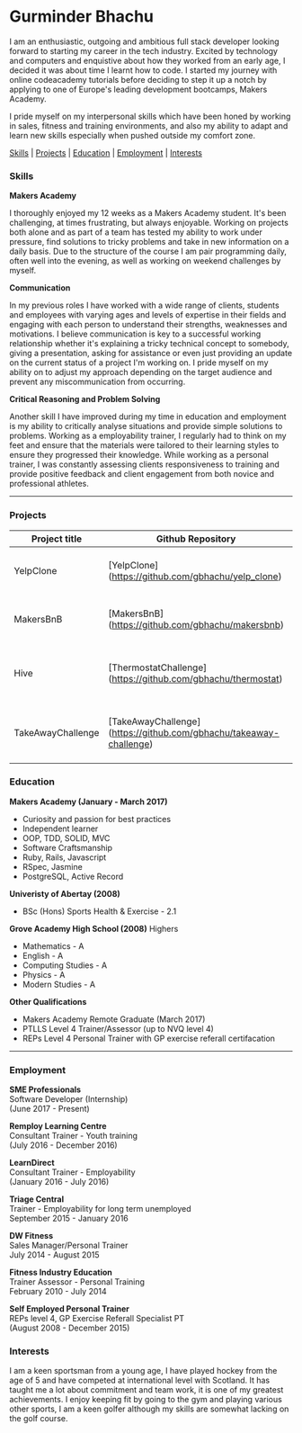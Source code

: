 # Gurminder Bhachu

I am an enthusiastic, outgoing and ambitious full stack developer looking forward to starting my career in the tech industry. Excited by technology and computers and enquistive about how they worked from an early age, I decided it was about time I learnt how to code. I started my journey with online codeacademy tutorials before deciding to step it up a notch by applying to one of Europe's leading development bootcamps, Makers Academy.

I pride myself on my interpersonal skills which have been honed by working in sales, fitness and training environments, and also my ability to adapt and learn new skills especially when pushed outside my comfort zone.

[Skills](#skills)  |  [Projects](#projects) |  [Education](#education)  |  [Employment](#employment) | [Interests](#interests)

### <a name="skills">Skills</a>

**Makers Academy**

I thoroughly enjoyed my 12 weeks as a Makers Academy student. It's been challenging, at times frustrating, but always enjoyable. Working on projects both alone and as part of a team has tested my ability to work under pressure, find solutions to tricky problems and take in new information on a daily basis. Due to the structure of the course I am pair programming daily, often well into the evening, as well as working on weekend challenges by myself.

**Communication**

In my previous roles I have worked with a wide range of clients, students and employees with varying ages and levels of expertise in their fields and engaging with each person to understand their strengths, weaknesses and motivations. I believe communication is key to a successful working relationship whether it's explaining a tricky technical concept to somebody, giving a presentation, asking for assistance or even just providing an update on the current status of a project I'm working on. I pride myself on my ability on to adjust my approach depending on the target audience and prevent any miscommunication from occurring.

**Critical Reasoning and Problem Solving**

Another skill I have improved during my time in education and employment is my ability to critically analyse situations and provide simple solutions to problems. Working as a employability trainer, I regularly had to think on my feet and ensure that the materials were tailored to their learning styles to ensure they progressed their knowledge. While working as a personal trainer, I was constantly assessing clients responsiveness to training and provide positive feedback and client engagement from both novice and professional athletes.
***

### <a name="projects">Projects</a>

Project title               | Github Repository  						 | Details		
--------------------------- | ------------------------------ | ------------------------
YelpClone                   | [YelpClone] (https://github.com/gbhachu/yelp_clone)      | Yelp app using Rails framework (pair)
MakersBnB 	                    | [MakersBnB] (https://github.com/gbhachu/makersbnb)                 | AirBnB clone using Ruby/Sinatra (group)
Hive                     | [ThermostatChallenge] (https://github.com/gbhachu/thermostat)| Hive clone built with Javascript, JQuery and HTML. (pair)
TakeAwayChallenge                    | [TakeAwayChallenge] (https://github.com/gbhachu/takeaway-challenge)     | Takeaway ordering system using Twilio (independant)

### <a name="education">Education</a>


**Makers Academy (January - March 2017)**
- Curiosity and passion for best practices
- Independent learner
- OOP, TDD, SOLID, MVC
- Software Craftsmanship
- Ruby, Rails, Javascript
- RSpec, Jasmine
- PostgreSQL, Active Record


**Univeristy of Abertay (2008)**
- BSc (Hons) Sports Health & Exercise - 2.1

**Grove Academy High School (2008)**
Highers
- Mathematics - A
- English - A
- Computing Studies - A
- Physics - A
- Modern Studies - A

**Other Qualifications**
- Makers Academy Remote Graduate (March 2017)
- PTLLS Level 4 Trainer/Assessor (up to NVQ level 4)
- REPs Level 4 Personal Trainer with GP exercise referall certifacation


***



### <a name="employment">Employment</a>

**SME Professionals** <br>
Software Developer (Internship) <br>
(June 2017 - Present) <br>


**Remploy Learning Centre** <br>
Consultant Trainer - Youth training <br>
(July 2016 - December 2016) <br>

**LearnDirect** <br>
Consultant Trainer - Employability<br>
(January 2016 - July 2016) <br>

**Triage Central** <br>
Trainer - Employability for long term unemployed <br>
September 2015 - January 2016 <br>

**DW Fitness** <br>
Sales Manager/Personal Trainer <br>
July 2014 - August 2015 <br>


**Fitness Industry Education** <br>
Trainer Assessor - Personal Training<br>
February 2010 - July 2014 <br>

**Self Employed Personal Trainer** <br>
REPs level 4, GP Exercise Referall Specialist PT <br>
(August 2008 - December 2015) <br>

### <a name="interests">Interests</a>

I am a keen sportsman from a young age, I have played hockey from the age of 5 and have competed at international level with Scotland. It has taught me a lot about commitment and team work, it is one of my greatest achievements. I enjoy keeping fit by going to the gym and playing various other sports, I am a keen golfer although my skills are somewhat lacking on the golf course.
